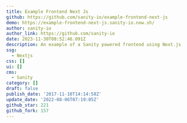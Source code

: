 ```yaml
---
title: Example Frontend Next Js
github: https://github.com/sanity-io/example-frontend-next-js
demo: https://example-frontend-next-js.sanity-io.now.sh/
author: sanity-io
author_link: https://github.com/sanity-io
date: 2023-11-30T08:52:46.091Z
description: An example of a Sanity powered frontend using Next.js
ssg:
  - Nextjs
css: []
ui: []
cms:
  - Sanity
category: []
draft: false
publish_date: '2017-11-10T14:14:58Z'
update_date: '2022-08-06T07:19:05Z'
github_star: 221
github_fork: 157
---
```

